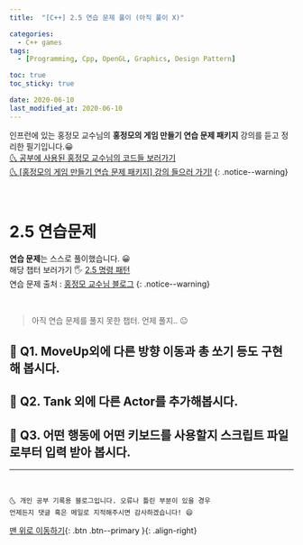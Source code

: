 ```yaml
---
title:  "[C++] 2.5 연습 문제 풀이 (아직 풀이 X)" 

categories:
  - C++ games
tags:
  - [Programming, Cpp, OpenGL, Graphics, Design Pattern]

toc: true
toc_sticky: true

date: 2020-06-10
last_modified_at: 2020-06-10
---
```


인프런에 있는 홍정모 교수님의 **홍정모의 게임 만들기 연습 문제 패키지** 강의를 듣고 정리한 필기입니다.😀   
[🌜 공부에 사용된 홍정모 교수님의 코드들 보러가기](https://github.com/jmhong-simulation/GameDevPracticePackage)   
[🌜 [홍정모의 게임 만들기 연습 문제 패키지] 강의 들으러 가기!](https://www.inflearn.com/course/c-2)
{: .notice--warning}

<br>

# 2.5 연습문제

**연습 문제**는 스스로 풀이했습니다. 😀       
해당 챕터 보러가기 🖐 [2.5 명령 패턴](https://ansohxxn.github.io/c++%20games/chapter2-5/)   
연습 문제 출처 : [홍정모 교수님 블로그](https://blog.naver.com/atelierjpro/221413483005)
{: .notice--warning}


<br>

> 아직 연습 문제를 풀지 못한 챕터. 언제 풀지.. 😐

## 🙋 Q1. MoveUp외에 다른 방향 이동과 총 쏘기 등도 구현해 봅시다.

## 🙋 Q2. Tank 외에 다른 Actor를 추가해봅시다.

## 🙋 Q3. 어떤 행동에 어떤 키보드를 사용할지 스크립트 파일로부터 입력 받아 봅시다.

***
<br>

    🌜 개인 공부 기록용 블로그입니다. 오류나 틀린 부분이 있을 경우 
    언제든지 댓글 혹은 메일로 지적해주시면 감사하겠습니다! 😄

[맨 위로 이동하기](#){: .btn .btn--primary }{: .align-right}